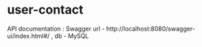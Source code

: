 # user-contact

API documentation : Swagger url - http://localhost:8080/swagger-ui/index.html#/ , db - MySQL
